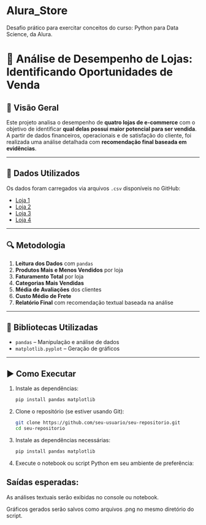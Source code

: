 # Alura_Store
Desafio prático para exercitar conceitos do curso: Python para Data Science, da Alura.

# 🛒 Análise de Desempenho de Lojas: Identificando Oportunidades de Venda

## 📌 Visão Geral

Este projeto analisa o desempenho de **quatro lojas de e-commerce** com o objetivo de identificar **qual delas possui maior potencial para ser vendida**. A partir de dados financeiros, operacionais e de satisfação do cliente, foi realizada uma análise detalhada com **recomendação final baseada em evidências**.

---

## 📂 Dados Utilizados

Os dados foram carregados via arquivos `.csv` disponíveis no GitHub:

- [Loja 1](https://raw.githubusercontent.com/renanlido/Data-Science/main/loja1.csv)  
- [Loja 2](https://raw.githubusercontent.com/renanlido/Data-Science/main/loja2.csv)  
- [Loja 3](https://raw.githubusercontent.com/renanlido/Data-Science/main/loja3.csv)  
- [Loja 4](https://raw.githubusercontent.com/renanlido/Data-Science/main/loja4.csv)  

---

## 🔍 Metodologia

1. **Leitura dos Dados** com `pandas`
2. **Produtos Mais e Menos Vendidos** por loja
3. **Faturamento Total** por loja
4. **Categorias Mais Vendidas**
5. **Média de Avaliações** dos clientes
6. **Custo Médio de Frete** 
7. **Relatório Final** com recomendação textual baseada na análise

---

## 🧰 Bibliotecas Utilizadas

- `pandas` – Manipulação e análise de dados  
- `matplotlib.pyplot` – Geração de gráficos  

---

## ▶️ Como Executar

1. Instale as dependências:
   ```bash
   pip install pandas matplotlib

2. Clone o repositório (se estiver usando Git):
   ```bash
   git clone https://github.com/seu-usuario/seu-repositorio.git
   cd seu-repositorio

3. Instale as dependências necessárias:

    ```bash
    pip install pandas matplotlib

4. Execute o notebook ou script Python em seu ambiente de preferência:



## Saídas esperadas:

As análises textuais serão exibidas no console ou notebook.

Gráficos gerados serão salvos como arquivos .png no mesmo diretório do script.
